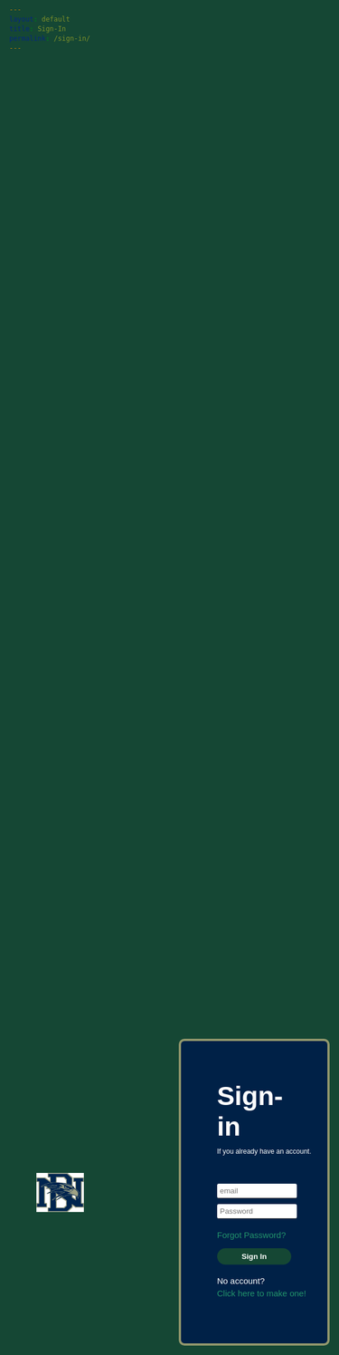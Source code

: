 ```yaml
---
layout: default
title: Sign-In
permalink: /sign-in/
---
```


<html lang="en">

<head>
  <meta charset="UTF-8">
  <meta name="viewport" content="width=device-width, initial-scale=1.0">
  <title>Login</title>
  <script src="https://code.jquery.com/jquery-3.6.4.min.js"></script>

  <link rel="preconnect" href="https://fonts.googleapis.com">
  <link rel="preconnect" href="https://fonts.gstatic.com" crossorigin>
  <link href="https://fonts.googleapis.com/css2?family=Lexend:wght@100..900&display=swap" rel="stylesheet">

<style>
    html,
    body {
      height: 100%;
      margin: 0;
      font-family: "Lexend", sans-serif;
      background-color: #154734;
    }

    #main-holder {
      height: 100%;
      display: grid;
      grid-template-columns: minmax(150px, 1fr) 2fr;
      align-items: center;
    }

    #brand-logo {
      display: flex;
      justify-content: center;
      align-items: right;
      margin-left: 30px;
      grid-column: 1 / span 1; /* logo in first column */
    }

    #brand-logo img {
      max-width: 70%;
      max-height: 70%;
    }

    #login-div {
      background-color: #002147; 
      width: 60%;
      border: 4px solid #91976C;
      padding: 20px;
      margin: 50px; 
      margin-left: 150px;
      border-radius: 10px; 
      grid-column: 2 / span 1; /* sign-in div in second solumn */
    }

    #login-header {
      color: #ffffff;
      font-family: "Lexend", sans-serif;
      font-size: 35pt;
      margin-top: 50px;
      margin-bottom: 10px;
      margin-left: 20%; /* Set margin-left to 20% */
      width: 60%; /* Set width to 60% */
    }


    #login-subheader,
    #forgot-password,
    #no-account,
    #create-account {
      color: #ffffff;
      margin-left: 20%; /* Set margin-left to 20% */
      width: 80%; /* Set width to 60% */
    }
    
    #login-subheader {
        font-size: 12px;
        margin-bottom: 50px;
    }
    #create-account {
      margin-bottom: 100px;
      }

    #login-form {
      width: 100%;
      display: grid;
      grid-gap: 10px;
      margin-bottom: 20px;
    }

    #forgot-password {
      font-family: "Lexend", sans-serif;
        font-size: 15px;
        margin-bottom: 15px;
        color: #22956b;
    }

    .login-form-field {
      width: calc(70% - 10px);
      color: #3a3a3a;
      border: none;
      border-bottom: 1px solid #3a3a3a;
      border-radius: 3px;
      outline: none;
      padding: 5px;
      margin-left: 20%; 
      width: 60%; 
    }

    #login-form-submit {
      width: 100%;
      padding: 7px;
      border: none;
      border-radius: 15px;
      color: white;
      font-weight: bold;
      background-color: #154734ff;
      margin-bottom: 20px;
      cursor: pointer;
      outline: none;
      margin-left: 20%; 
      width: 60%; 
    }

    #no-account {
      font-family: "Lexend", sans-serif;
        font-size: 15px;
        margin-bottom: 5px;
    }

    #create-account {
      font-family: "Lexend", sans-serif;
        font-size: 15px;
        margin-bottom: 60px;
        color: #22956b;
    }

  </style>

</head>

<body>
  <main id="main-holder">
    <div id="brand-logo">
      <img src="../images/icons/dnhs_logo.png" alt="Brand Logo">
    </div>
    <div id="login-div">
      <h1 id="login-header">Sign-in</h1>
      <div id="login-subheader">If you already have an account.</div>
      <form id="login-form">
        <input type="text" name="username" id="username-field" class="login-form-field" placeholder="email">
        <input type="password" name="password" id="password-field" class="login-form-field" placeholder="Password">
      </form>
      <div id="forgot-password">Forgot Password?</div>
      <input type="submit" value="Sign In" id="login-form-submit" onclick="signIn()">
      <div id="no-account">No account?</div>
      <div id="create-account">Click here to make one!</div>
    </div>
  </main>
</body>

</html>

<script>
  function signIn() {

    console.log("button clicked");
    var email = document.getElementById('username-field').value;
    var password = document.getElementById('password-field').value;

    var requestBody = {
        email: email,
        password: password
    };
   
    fetch('https://jcc.stu.nighthawkcodingsociety.com/authenticate', {
        method: 'POST',
        headers: {
            'Content-Type': 'application/json',
        },
        body: JSON.stringify(requestBody),
    })
    .then(response => {
        if (!response.ok) {
            throw new Error('Network response was not ok');
        }
        return response.json();
    })
    .then((data) => {
        // if (data.status == 200) {
            console.log(data);

            document.cookie = "token=" + data.token + "; path=/";
            window.location.replace("{{site.baseurl}}/dashboard/");
        // } else {
        //     console.log("Invalid email or password"); 
        // }
    })
    .catch(error => {
        console.error('There was an error!', error);

        console.log("Error occurred during sign-in");  
    });
    
    /*
    document.getElementById('login-form-submit').onclick = function () {
      signIn();
    };
    */
}

</script>
